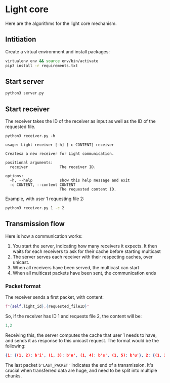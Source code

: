 # Light core

Here are the algorithms for the light core mechanism. 

## Intitiation

Create a virtual environment and install packages: 

```bash
virtualenv env && source env/bin/activate
pip3 install -r requirements.txt
```

## Start server

```bash
python3 server.py
```

## Start receiver

The receiver takes the ID of the receiver as input as well as the ID of the requested file. 

```
python3 receiver.py -h

usage: Light receiver [-h] [-c CONTENT] receiver

Createsa a new receiver for Light communication.

positional arguments:
  receiver              The receiver ID.

options:
  -h, --help            show this help message and exit
  -c CONTENT, --content CONTENT
                        The requested content ID.
```

Example, with user 1 requesting file 2:

```bash
python3 receiver.py 1 -c 2
```

## Transmission flow

Here is how a communication works:

1. You start the server, indicating how many receivers it expects. It then waits for each receivers to ask for their cache before starting multicast
2. The server serves each receiver with their respecting caches, over unicast. 
3. When all receivers have been served, the multicast can start
4. When all multicast packets have been sent, the communication ends

### Packet format

The receiver sends a first packet, with content: 

```python
f"{self.light_id},{requested_fileID}"
```
So, if the receiver has ID 1 and requests file 2, the content will be:

```python
1,2
```
Receiving this, the server computes the cache that user 1 needs to have, and sends it as response to this unicast request. The format would be the following: 

```json
{1: {(1, 2): b'i', (1, 3): b'n', (1, 4): b's', (1, 5): b'u'}, 2: {(1, 2): b'a', (1, 3): b'b', (1, 4): b's', (1, 5): b'o'}, 3: {(1, 2): b'd', (1, 3): b'i', (1, 4): b'f', (1, 5): b'f'}, 4: {(1, 2): b'p', (1, 3): b'e', (1, 4): b'r', (1, 5): b'f'}, 5: {(1, 2): b'p', (1, 3): b'r', (1, 4): b'o', (1, 5): b'c'}, 6: {(1, 2): b'e', (1, 3): b'x', (1, 4): b'p', (1, 5): b'r'}, 7: {(1, 2): b'e', (1, 3): b's', (1, 4): b't', (1, 5): b'a'}, 8: {(1, 2): b'm', (1, 3): b'a', (1, 4): b'n', (1, 5): b'a'}, 9: {(1, 2): b'v', (1, 3): b'o', (1, 4): b'l', (1, 5): b'u'}, 10: {(1, 2): b'r', (1, 3): b'e', (1, 4): b'g', (1, 5): b'a'}}b'LAST_PACKET'
```

The last packet `b'LAST_PACKET'` indicates the end of a transmission. It's crucial when transferred data are huge, and need to be split into multiple chunks. 
